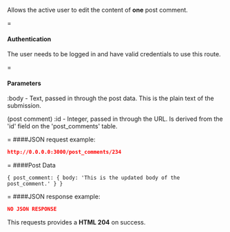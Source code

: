 <!-- --- title: PUT /post_comments/:id -->

Allows the active user to edit the content of **one** post comment.

=
#### Authentication

The user needs to be logged in and have valid credentials to use this route.

=
#### Parameters

:body - Text, passed in through the post data. This is the plain text of the submission.

(post comment) :id - Integer, passed in through the URL. Is derived from the 'id' field on the 'post_comments' table.

=
####JSON request example:
```json
http://0.0.0.0:3000/post_comments/234
```

=
####Post Data
```
{ post_comment: { body: 'This is the updated body of the post_comment.' } }
```

=
####JSON response example:

```json
NO JSON RESPONSE
```

This requests provides a <strong>HTML 204</strong> on success.